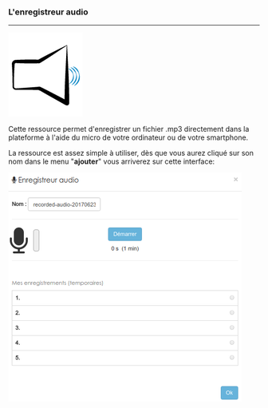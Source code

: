 ### L'enregistreur audio
---
![](images/ressources/Pack1_color1_innova_audio_recorder.png)

Cette ressource permet d'enregistrer un fichier .mp3 directement dans la plateforme à l'aide du micro de votre ordinateur ou de votre smartphone.

La ressource est assez simple à utiliser, dès que vous aurez cliqué sur son nom dans le menu "**ajouter**" vous arriverez sur cette interface:

![](images/audio-fig1.png)
